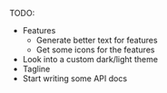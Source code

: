 TODO:
- Features
    - Generate better text for features
    - Get some icons for the features
- Look into a custom dark/light theme
- Tagline
- Start writing some API docs